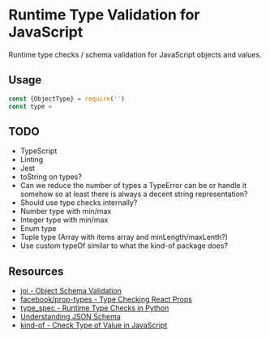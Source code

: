 # Runtime Type Validation for JavaScript

Runtime type checks / schema validation for JavaScript objects and values.

## Usage

```javascript
const {ObjectType} = require('')
const type = 
```

## TODO

* TypeScript
* Linting
* Jest
* toString on types?
* Can we reduce the number of types a TypeError can be or handle it somehow so at least there is always a decent string representation?
* Should use type checks internally?
* Number type with min/max
* Integer type with min/max
* Enum type
* Tuple type (Array with items array and minLength/maxLenth?)
* Use custom typeOf similar to what the kind-of package does?

## Resources

* [joi - Object Schema Validation](https://github.com/hapijs/joi)
* [facebook/prop-types - Type Checking React Props](https://github.com/facebook/prop-types)
* [type_spec - Runtime Type Checks in Python](https://github.com/peter/type_spec)
* [Understanding JSON Schema](https://json-schema.org/understanding-json-schema)
* [kind-of - Check Type of Value in JavaScript](https://github.com/jonschlinkert/kind-of)
